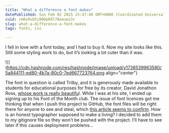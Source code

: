 ```yaml
---
title: "What a difference a font makes"
datePublished: Sun Feb 02 2025 23:47:49 GMT+0000 (Coordinated Universal Time)
cuid: cm6o9vb5i000p09l78aauez3c
slug: what-a-difference-a-font-makes
tags: fonts, css

---
```


I fell in love with a font today, and I had to buy it. Now my site looks like this. Still some styling work to do, but it’s looking a lot cuter than it was.

![](https://cdn.hashnode.com/res/hashnode/image/upload/v1738539963580/5a844111-ed80-4b7a-80c0-7ed667723764.png align="center")

The font in question is called Trilby, and it is generously made available to students for educational purposes for free by its creator, David Jonathon Ross, [whose work is really beautifu](https://djr.com)l. While I was at his site, I ended up signing up to his Font of the Month club. The issue of font licences got me thinking that when I push this project to GitHub, the font files will be right there for anyone to see and steal, which [this article seems to confirm](https://www.reddit.com/r/programming/comments/735y45/how_github_became_the_webs_largest_font_piracy/). How is an honest typographer supposed to make a living? I decided to add them to my gitignore file so they won’t be pushed with the project. I’ll have to see later if this causes deployment problems…